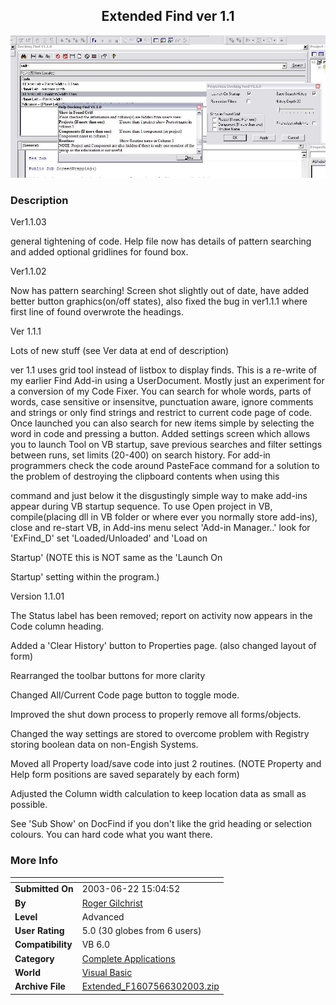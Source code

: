 ﻿<div align="center">

## Extended Find ver 1\.1

<img src="PIC200362504252572.jpg">
</div>

### Description

Ver1.1.03

general tightening of code. Help file now has details of pattern searching and added optional gridlines for found box.

Ver1.1.02

Now has pattern searching! Screen shot slightly out of date, have added better button graphics(on/off states), also fixed the bug in ver1.1.1 where first line of found overwrote the headings.

Ver 1.1.1

Lots of new stuff (see Ver data at end of description)

ver 1.1 uses grid tool instead of listbox to display finds. This is a re-write of my earlier Find Add-in using a UserDocument. Mostly just an experiment for a conversion of my Code Fixer. You can search for whole words, parts of words, case sensitive or insensitve, punctuation aware, ignore comments and strings or only find strings and restrict to current code page of code. Once launched you can also search for new items simple by selecting the word in code and pressing a button. Added settings screen which allows you to launch Tool on VB startup, save previous searches and filter settings between runs, set limits (20-400) on search history. For add-in programmers check the code around PasteFace command for a solution to the problem of destroying the clipboard contents when using this

command and just below it the disgustingly simple way to make add-ins appear during VB startup sequence. To use Open project in VB, compile(placing dll in VB folder or where ever you normally store add-ins), close and re-start VB, in Add-ins menu select 'Add-in Manager..' look for 'ExFind_D' set 'Loaded/Unloaded' and 'Load on

Startup' (NOTE this is NOT same as the 'Launch On

Startup' setting within the program.)

Version 1.1.01

The Status label has been removed; report on activity now appears in the Code column heading.

Added a 'Clear History' button to Properties page. (also changed layout of form)

Rearranged the toolbar buttons for more clarity

Changed All/Current Code page button to toggle mode.

Improved the shut down process to properly remove all forms/objects.

Changed the way settings are stored to overcome problem with Registry storing boolean data on non-Engish Systems.

Moved all Property load/save code into just 2 routines. (NOTE Property and Help form positions are saved separately by each form)

Adjusted the Column width calculation to keep location data as small as possible.

See 'Sub Show' on DocFind if you don't like the grid heading or selection colours. You can hard code what you want there.
 
### More Info
 


<span>             |<span>
---                |---
**Submitted On**   |2003-06-22 15:04:52
**By**             |[Roger Gilchrist](https://github.com/Planet-Source-Code/PSCIndex/blob/master/ByAuthor/roger-gilchrist.md)
**Level**          |Advanced
**User Rating**    |5.0 (30 globes from 6 users)
**Compatibility**  |VB 6\.0
**Category**       |[Complete Applications](https://github.com/Planet-Source-Code/PSCIndex/blob/master/ByCategory/complete-applications__1-27.md)
**World**          |[Visual Basic](https://github.com/Planet-Source-Code/PSCIndex/blob/master/ByWorld/visual-basic.md)
**Archive File**   |[Extended\_F1607566302003\.zip](https://github.com/Planet-Source-Code/roger-gilchrist-extended-find-ver-1-1__1-46423/archive/master.zip)








